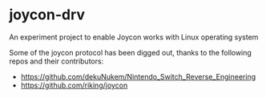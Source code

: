 # joycon-drv
An experiment project to enable Joycon works with Linux operating system 

Some of the joycon protocol has been digged out, thanks to the following repos and their contributors:

* https://github.com/dekuNukem/Nintendo_Switch_Reverse_Engineering
* https://github.com/riking/joycon
